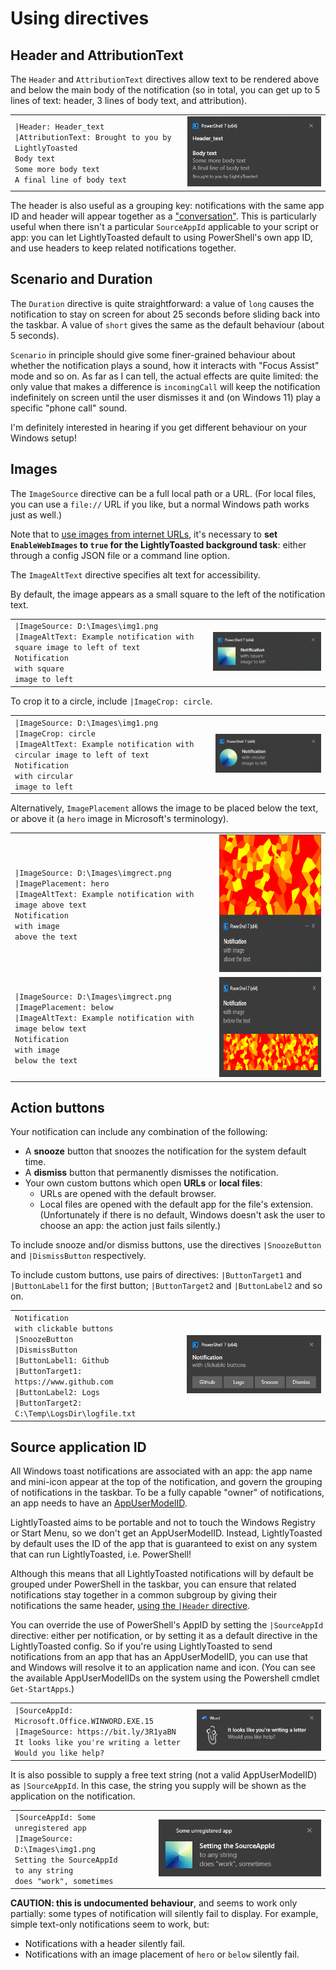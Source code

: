 # Using directives

## Header and AttributionText <!--anchorinuse-->

The `Header` and `AttributionText` directives allow text to be rendered above and below the main body of the notification (so in total, you can get up to 5 lines of text: header, 3 lines of body text, and attribution).

| | |
|-|-|
| `\|Header: Header_text`<br>`\|AttributionText: Brought to you by LightlyToasted`<br>`Body text`<br>`Some more body text`<br>`A final line of body text` | <img src="images/header_and_attr.png" alt="Example notification with header and attribution text"> |

The header is also useful as a grouping key: notifications with the same app ID and header will appear together as a ["conversation"](https://docs.microsoft.com/en-us/windows/apps/design/shell/tiles-and-notifications/toast-headers).  This is particularly useful when there isn't a particular `SourceAppId` applicable to your script or app: you can let LightlyToasted default to using PowerShell's own app ID, and use headers to keep related notifications together.

## Scenario and Duration <!--anchorinuse-->

The `Duration` directive is quite straightforward: a value of `long` causes the notification to stay on screen for about 25 seconds before sliding back into the taskbar.  A value of `short` gives the same as the default behaviour (about 5 seconds).

`Scenario` in principle should give some finer-grained behaviour about whether the notification plays a sound, how it interacts with "Focus Assist" mode and so on.  As far as I can tell, the actual effects are quite limited: the only value that makes a difference is `incomingCall` will keep the notification indefinitely on screen until the user dismisses it and (on Windows 11) play a specific "phone call" sound.

I'm definitely interested in hearing if you get different behaviour on your Windows setup!

## Images

The `ImageSource` directive can be a full local path or a URL.  (For local files, you can use a `file://` URL if you like, but a normal Windows path works just as well.)

Note that to [use images from internet URLs](internet_images.md), it's necessary to **set `EnableWebImages` to `true` for the LightlyToasted background task**: either through a config JSON file or a command line option.

The `ImageAltText` directive specifies alt text for accessibility.

By default, the image appears as a small square to the left of the notification text.

| | |
|-|-|
| `\|ImageSource: D:\Images\img1.png`<br>`\|ImageAltText: Example notification with square image to left of text`<br>`Notification`<br>`with square`<br>`image to left` | <img src="images/image_square_left.png" alt="Example notification with square image to left of text"> |

To crop it to a circle, include `|ImageCrop: circle`.

| | |
|-|-|
| `\|ImageSource: D:\Images\img1.png`<br>`\|ImageCrop: circle`<br>`\|ImageAltText: Example notification with circular image to left of text`<br>`Notification`<br>`with circular`<br>`image to left` | <img src="images/image_circle_left.png" alt="Example notification with circular image to left of text"> |

Alternatively, `ImagePlacement` allows the image to be placed below the text, or above it (a `hero` image in Microsoft's terminology).

| | |
|-|-|
| `\|ImageSource: D:\Images\imgrect.png`<br>`\|ImagePlacement: hero`<br>`\|ImageAltText: Example notification with image above text`<br>`Notification`<br>`with image`<br>`above the text` | <img src="images/image_hero.png" alt="Example notification with image above text" height=220> |
| `\|ImageSource: D:\Images\imgrect.png`<br>`\|ImagePlacement: below`<br>`\|ImageAltText: Example notification with image below text`<br>`Notification`<br>`with image`<br>`below the text` | <img src="images/image_below.png" alt="Example notification with image below text" height=160> |



## Action buttons

Your notification can include any combination of the following:

* A **snooze** button that snoozes the notification for the system default time.
* A **dismiss** button that permanently dismisses the notification.
* Your own custom buttons which open **URLs** or **local files**:
    * URLs are opened with the default browser.
    * Local files are opened with the default app for the file's extension.  (Unfortunately if there is no default, Windows doesn't ask the user to choose an app: the action just fails silently.)

To include snooze and/or dismiss buttons, use the directives `|SnoozeButton` and `|DismissButton` respectively.

To include custom buttons, use pairs of directives: `|ButtonTarget1` and `|ButtonLabel1` for the first button; `|ButtonTarget2` and `|ButtonLabel2` and so on.

| | |
|-|-|
| `Notification`<br>`with clickable buttons`<br>`\|SnoozeButton`<br>`\|DismissButton`<br>`\|ButtonLabel1: Github`<br>`\|ButtonTarget1: https://www.github.com`<br>`\|ButtonLabel2: Logs`<br>`\|ButtonTarget2: C:\Temp\LogsDir\logfile.txt`<br> | <img src="images/buttons.png" alt="Example notification with buttons"> |

## Source application ID

All Windows toast notifications are associated with an app: the app name and mini-icon appear at the top of the notification, and govern the grouping of notifications in the taskbar.  To be a fully capable "owner" of notifications, an app needs to have an [AppUserModelID](https://docs.microsoft.com/en-us/windows/win32/shell/appids).

LightlyToasted aims to be portable and not to touch the Windows Registry or Start Menu, so we don't get an AppUserModelID.  Instead, LightlyToasted by default uses the ID of the app that is guaranteed to exist on any system that can run LightlyToasted, i.e. PowerShell!

Although this means that all LightlyToasted notifications will by default be grouped under PowerShell in the taskbar, you can ensure that related notifications stay together in a common subgroup by giving their notifications the same header, [using the `|Header` directive](#header-and-attributiontext).

You can override the use of PowerShell's AppID by setting the `|SourceAppId` directive: either per notification, or by setting it as a default directive in the LightlyToasted config.  So if you're using LightlyToasted to send notifications from an app that has an AppUserModelID, you can use that and Windows will resolve it to an application name and icon.  (You can see the available AppUserModelIDs on the system using the Powershell cmdlet `Get-StartApps`.)

| | |
|-|-|
| `\|SourceAppId: Microsoft.Office.WINWORD.EXE.15`<br>`\|ImageSource: https://bit.ly/3R1yaBN`<br>`It looks like you're writing a letter`<br>`Would you like help?` | <img src="images/clippy.png" alt="Example notification with an AppUserModelID"> |

It is also possible to supply a free text string (not a valid AppUserModelID) as `|SourceAppId`.  In this case, the string you supply will be shown as the application on the notification.

| | |
|-|-|
| `\|SourceAppId: Some unregistered app`<br>`\|ImageSource: D:\Images\img1.png`<br>`Setting the SourceAppId`<br>`to any string`<br>`does "work", sometimes` | <img src="images/unregistered_app.png" alt="Example notification with a free-text SourceAppId"> |

**CAUTION: this is undocumented behaviour**, and seems to work only partially: some types of notification will silently fail to display.  For example, simple text-only notifications seem to work, but:

* Notifications with a header silently fail.
* Notifications with an image placement of `hero` or `below` silently fail.


